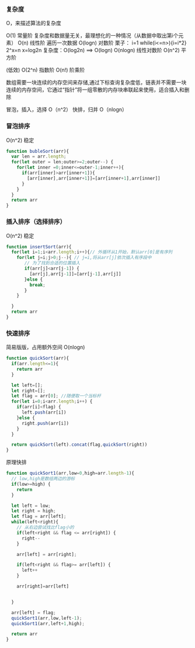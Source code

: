### 复杂度
O，来描述算法的复杂度

O(1) 常量阶  复杂度和数据量无关，最理想化的一种情况（从数据中取出第i个元素）
O(n) 线性阶   遍历一次数据
O(logn) 对数阶  栗子： i=1 while(i<=n>){i=i*2}   2^x=n x=log2n  复杂度：O(log2n) ==> O(logn)
O(nlogn) 线性对数阶
O(n^2) 平方阶

(低效)
O(2^n) 指数阶
O(n!) 阶乘阶


数组需要一块连续的内存空间来存储,通过下标查询复杂度低，链表并不需要一块连续的内存空间，它通过“指针”将一组零散的内存块串联起来使用，适合插入和删除


冒泡，插入，选择  O（n^2）
快排，归并 O（nlogn）


### 冒泡排序

O(n^2)   稳定

```js
function bubleSort(arr){
  var len = arr.length;
  for(let outer = len;outer>=2;outer--) {
    for(let inner =0;inner<=outer-1;inner++){
      if(arr[inner]>arr[inner+1]){
        [arr[inner],arr[inner+1]]=[arr[inner+1],arr[inner]]
      }
    }
  }
  return arr
}
```

### 插入排序（选择排序）

O(n^2) 稳定

```js
function insertSort(arr){
  for(let i=1;i<arr.length;i++){// 外循环从1开始，默认arr[0]是有序列
    for(let j=i;j>0;j--){ // j=i,将从arr[j]依次插入有序段中
       // 为了找到合适的位置插入
       if(arr[j]<arr[j-1]) {
         [arr[j],arr[j-1]]=[arr[j-1],arr[j]]
       }else {
         break;
       }
    }

  }
  return arr
}
```


### 快速排序
 简易版版，占用额外空间   O(nlogn)

```js
function quickSort(arr){
  if(arr.length<=1){
    return arr
  }

  let left=[];
  let right=[];
  let flag = arr[0]; //随便取一个当标杆
  for(let i=0;i<arr.length;i++) {
    if(arr[i]<flag) {
      left.push(arr[i])
    }else {
      right.push(arr[i])
    }
  }

  return quickSort(left).concat(flag,quickSort(right))
}
```


原理快排
```js
function quickSort1(arr,low=0,high=arr.length-1){
  // low,high是数组两边的游标
  if(low>=high) {
    return 
  }

  let left = low;
  let right = high;
  let flag = arr[left];
  while(left<right){
    // 从右边尝试找比flag小的
    if(left<right && flag <= arr[right]) {
      right--
    }

    arr[left] = arr[right];

    if(left<right && flag>= arr[left]) {
      left++
    }

    arr[right]=arr[left]


  }

  arr[left] = flag;
  quickSort1(arr,low,left-1);
  quickSort1(arr,left+1,high);

  return arr
}
```